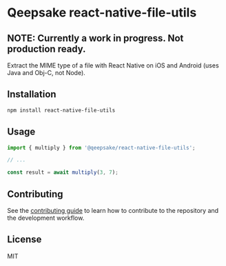 # Qeepsake react-native-file-utils

## NOTE: Currently a work in progress. Not production ready.

Extract the MIME type of a file with React Native on iOS and Android (uses Java and Obj-C, not Node).

## Installation

```sh
npm install react-native-file-utils
```

## Usage

```js
import { multiply } from '@qeepsake/react-native-file-utils';

// ...

const result = await multiply(3, 7);
```

## Contributing

See the [contributing guide](CONTRIBUTING.md) to learn how to contribute to the repository and the development workflow.

## License

MIT
